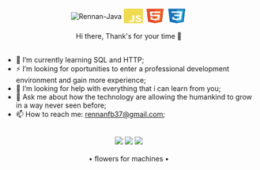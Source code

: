 <div style="display: inline_block" align="center"><br>
  <img align="center" alt="Rennan-Java" height="30" width="40" src="https://cdn.jsdelivr.net/gh/devicons/devicon/icons/java/java-original.svg">
  <img align="center" alt="Rennan-Js" height="30" width="40" src="https://raw.githubusercontent.com/devicons/devicon/master/icons/javascript/javascript-plain.svg">
  <img align="center" alt="Rennan-HTML" height="30" width="40" src="https://raw.githubusercontent.com/devicons/devicon/master/icons/html5/html5-original.svg">
  <img align="center" alt="Rennan-CSS" height="30" width="40" src="https://raw.githubusercontent.com/devicons/devicon/master/icons/css3/css3-original.svg">
</div>

<br>

<div align="center">
Hi there, Thank's for your time 👋
</div>

<br>

- 🌱 I’m currently learning SQL and HTTP;
- ⚡ I’m looking for oportunities to enter a professional development environment and gain more experience;
- 🤔 I’m looking for help with everything that i can learn from you;
- 💬 Ask me about how the technology are allowing the humankind to grow in a way never seen before;
- 📫 How to reach me: rennanfb37@gmail.com;

<br>

<div align="center">
  <a href="https://instagram.com/ftotherside" target="_blank"><img src="https://img.shields.io/badge/-Instagram-%23E4405F?style=for-the-badge&logo=instagram&logoColor=white" target="_blank"></a>
  <a href="https://www.linkedin.com/in/rennan-fernandes-a98522284/" target="_blank"><img src="https://img.shields.io/badge/-LinkedIn-%230077B5?style=for-the-badge&logo=linkedin&logoColor=white" target="_blank"></a>
  <a href = "mailto:rennanfb37@gmail.com"><img src="https://img.shields.io/badge/-Gmail-%23333?style=for-the-badge&logo=gmail&logoColor=white" target="_blank"></a>
</div>

<br>

<div align="center">
• flowers for machines •
</div>
